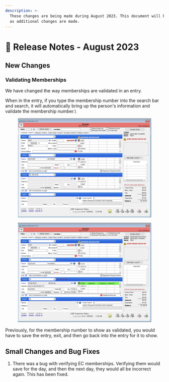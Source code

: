```yaml
---
description: >-
  These changes are being made during August 2023. This document will be updated
  as additional changes are made.
---
```


# 📔 Release Notes - August 2023

## New Changes

### Validating Memberships

We have changed the way memberships are validated in an entry.&#x20;

When in the entry, if you type the membership number into the search bar and search, it will automatically bring up the person's information and validate the membership number.\


<figure><img src="../../.gitbook/assets/Screenshot 2023-08-04 at 12.14.45 PM.png" alt=""><figcaption></figcaption></figure>

<figure><img src="../../.gitbook/assets/Screenshot 2023-08-04 at 12.14.50 PM.png" alt=""><figcaption></figcaption></figure>

Previously, for the membership number to show as validated, you would have to save the entry, exit, and then go back into the entry for it to show.&#x20;

## Small Changes and Bug Fixes

1. There was a bug with verifying EC memberships. Verifying them would save for the day, and then the next day, they would all be incorrect again. This has been fixed.&#x20;
